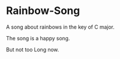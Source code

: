 # Rainbow-Song

A song about rainbows in the key of C major.

The song is a happy song.

But not too Long now.
